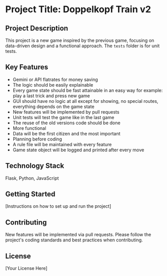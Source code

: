 # Project Title: Doppelkopf Train v2

## Project Description

This project is a new game inspired by the previous game, focusing on data-driven design and a functional approach. The `tests` folder is for unit tests.

## Key Features

*   Gemini or API flatrates for money saving
*   The logic should be easily explainable
*   Every game state should be fast attainable in an easy way for example: play a last trick and press new game
*   GUI should have no logic at all except for showing, no special routes, everything depends on the game state
*   New features will be implemented by pull requests
*   Unit tests will test the game like in the last game
*   The reuse of the old versions code should be done
*   More functional
*   Data will be the first citizen and the most important
*   Planning before coding
*   A rule file will be maintained with every feature
*   Game state object will be logged and printed after every move

## Technology Stack

Flask, Python, JavaScript

## Getting Started

[Instructions on how to set up and run the project]

## Contributing

New features will be implemented via pull requests. Please follow the project's coding standards and best practices when contributing.

## License

[Your License Here]
